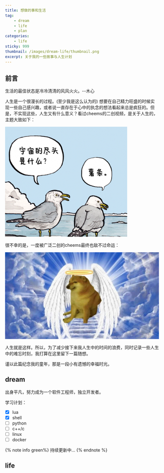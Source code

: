```yaml
---
title: 想做的事和生活
tag: 
    - dream
    - life
    - plan
categories:
    - life
sticky: 999
thumbnail: /images/dream-life/thumbnail.png
excerpt: 关于我的一些故事与人生计划
---
```


## 前言

生活的最佳状态是冷冷清清的风风火火。--木心

人生是一个很漫长的过程。(至少我是这么认为的) 想要在自己精力旺盛的时候实现一些自己感兴趣，或者说一直存在于心中的执念的想法看起来总是疯狂的。但是，不实现这些，人生又有什么意义？看过cheems的二创视频，是关于人生的，主题大致如下：

![去码头整点薯条？](../images/dream-life/shutiao.png)

很不幸的是，一度被广泛二创的cheems最终也敌不过命运：

![cheems天使](../images/dream-life/cheems-angle.jpg)

人生就是这样。所以，为了减少接下来我人生中的时间的浪费，同时记录一些人生中的难忘时刻，我打算在这里留下一篇随想。

谨以此篇纪念我的童年，那是一段小有遗憾的幸福时光。

## dream

出身平凡，努力成为一个软件工程师，独立开发者。

学习计划：

- [x] lua
- [x] shell
- [ ] python
- [ ] c++/c
- [ ] linux
- [ ] docker

{% note info green%}
持续更新中...
{% endnote %}

## life

